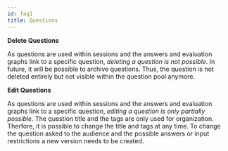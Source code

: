 ```yaml
---
id: faq1
title: Questions
---
```


**Delete Questions**

As questions are used within sessions and the answers and evaluation graphs link to a specific question, _deleting a question is not possible_. In future, it will be possible to archive questions. Thus, the question is not deleted entirely but not visible within the question pool anymore.

**Edit Questions**

As questions are used within sessions and the answers and evaluation graphs link to a specific question, _editing a question is only partially possible_. The question title and the tags are only used for organization. Therfore, it is possible to change the title and tags at any time. To change the question asked to the audience and the possible answers or input restrictions a new version needs to be created.
